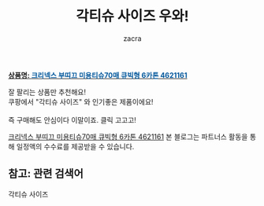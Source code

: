 ﻿---
layout: post
title:  "각티슈 사이즈 우와!"
author: zacra
categories: [ 아이템 ]
tags: [각티슈 사이즈]
image: https://static.coupangcdn.com/image/vendor_inventory/d332/631beaff1530bfe00c418cb2194bede1f370b88adb9c7cd72a841d3ba9fb.jpg 
description: "쿠팡에서 각티슈 사이즈 관련 상품으로 가장 잘팔리는 제품 중 하나라는 사실!!."
rating: 4.5
---

<a href="https://link.coupang.com/re/AFFSDP?lptag=AF8407795&pageKey=1632985546&itemId=2785461167&vendorItemId=70775198591&traceid=V0-153-10f8bc1fb8729127"><b>상품명: <font color='#01579B'>크리넥스 부띠끄 미용티슈70매 큐빅형 6카톤 4621161</font></b></a>

잘 팔리는 상품만 추천해요!<br/>
쿠팡에서 "각티슈 사이즈" 와 인기좋은 제품이에요!<br/><br/>
즉 구매해도 안심이다 이말이죠. 클릭 고고고! <br/>



<a href="https://link.coupang.com/re/AFFSDP?lptag=AF8407795&pageKey=1632985546&itemId=2785461167&vendorItemId=70775198591&traceid=V0-153-10f8bc1fb8729127">크리넥스 부띠끄 미용티슈70매 큐빅형 6카톤 4621161</a>
본 블로그는 파트너스 활동을 통해 일정액의 수수료를 제공받을 수 있습니다.

## 참고: 관련 검색어    
각티슈 사이즈
